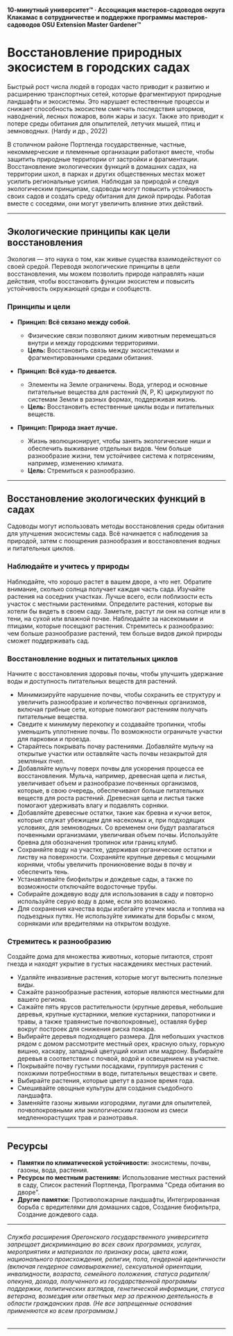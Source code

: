 #### 10-минутный университет™ · Ассоциация мастеров-садоводов округа Клакамас в сотрудничестве и поддержке программы мастеров-садоводов OSU Extension Master Gardener™

# Восстановление природных экосистем в городских садах

Быстрый рост числа людей в городах часто приводит к развитию и расширению транспортных сетей, которые фрагментируют природные ландшафты и экосистемы. Это нарушает естественные процессы и снижает способность экосистем смягчать последствия штормов, наводнений, лесных пожаров, волн жары и засух. Также это приводит к потере среды обитания для опылителей, летучих мышей, птиц и земноводных. (Hardy и др., 2022)

В столичном районе Портленда государственные, частные, некоммерческие и племенные организации работают вместе, чтобы защитить природные территории от застройки и фрагментации. Восстановление экологических функций в домашних садах, на территории школ, в парках и других общественных местах может усилить региональные усилия. Наблюдая за природой и следуя экологическим принципам, садоводы могут повысить устойчивость своих садов и создать среду обитания для дикой природы. Работая вместе с соседями, они могут увеличить влияние этих действий.

---

## Экологические принципы как цели восстановления

Экология — это наука о том, как живые существа взаимодействуют со своей средой. Переводя экологические принципы в цели восстановления, мы можем позволить природе направлять наши действия, чтобы восстановить функции экосистем и повысить устойчивость окружающей среды и сообществ.

### Принципы и цели

- **Принцип: Всё связано между собой.**  
  - Физические связи позволяют диким животным перемещаться внутри и между городскими территориями.  
  - **Цель:** Восстановить связь между экосистемами и фрагментированными средами обитания.

- **Принцип: Всё куда-то девается.**  
  - Элементы на Земле ограничены. Вода, углерод и основные питательные вещества для растений (N, P, K) циркулируют по системам Земли в разных формах, поддерживая жизнь.  
  - **Цель:** Восстановить естественные циклы воды и питательных веществ.

- **Принцип: Природа знает лучше.**  
  - Жизнь эволюционирует, чтобы занять экологические ниши и обеспечить выживание отдельных видов. Чем больше разнообразие жизни, тем устойчивее система к потрясениям, например, изменению климата.  
  - **Цель:** Стремиться к разнообразию.

---

## Восстановление экологических функций в садах

Садоводы могут использовать методы восстановления среды обитания для улучшения экосистемы сада. Всё начинается с наблюдения за природой, затем с поощрения разнообразия и восстановления водных и питательных циклов.

### Наблюдайте и учитесь у природы

Наблюдайте, что хорошо растет в вашем дворе, а что нет. Обратите внимание, сколько солнца получает каждая часть сада. Изучайте растения на соседних участках. Лучше всего, если поблизости есть участок с местными растениями. Определите растения, которые вы хотели бы видеть в своем саду. Заметьте, растут ли они на солнце или в тени, на сухой или влажной почве. Наблюдайте за насекомыми и птицами, которые посещают растения. Стремитесь к разнообразию: чем больше разнообразие растений, тем больше видов дикой природы сможет поддерживать сад.

### Восстановление водных и питательных циклов

Начните с восстановления здоровья почвы, чтобы улучшить удержание воды и доступность питательных веществ для растений.

- Минимизируйте нарушение почвы, чтобы сохранить ее структуру и увеличить разнообразие и количество почвенных организмов, включая грибные сети, которые помогают растениям получать питательные вещества.
- Сведите к минимуму перекопку и создавайте тропинки, чтобы уменьшить уплотнение почвы. По возможности ограничьте участки для парковки и проезда.
- Старайтесь покрывать почву растениями. Добавляйте мульчу на открытые участки или оставляйте часть почвы незакрытой для земляных пчел.
- Добавляйте мульчу поверх почвы для ускорения процесса ее восстановления. Мульча, например, древесная щепа и листья, увеличивает объем и разнообразие почвенных организмов, которые, в свою очередь, обеспечивают больше питательных веществ для роста растений. Древесная щепа и листья также помогают удерживать влагу и подавлять сорняки.
- Добавляйте древесные остатки, такие как бревна и кучки веток, которые служат убежищем для насекомых и, при подходящих условиях, для земноводных. Со временем они будут разлагаться почвенными организмами, увеличивая объем почвы. Используйте бревна для обозначения тропинок или границ клумб.
- Сохраняйте воду на участке, удерживая органические остатки и листву на поверхности. Сохраняйте крупные деревья с мощными корнями, чтобы увеличить проникновение воды в почву и обеспечить тень.
- Устанавливайте биофильтры и дождевые сады, а также по возможности отключайте водосточные трубы.
- Собирайте дождевую воду для использования в саду и повторно используйте серую воду в доме, если это возможно.
- Для сохранения качества воды избегайте утечек масла и топлива на подъездных путях. Не используйте химикаты для борьбы с мхом, сорняками или вредителями на открытом воздухе.

### Стремитесь к разнообразию

Создайте дома для множества животных, которые питаются, строят гнезда и находят укрытие в густых насаждениях местных растений.

- Удаляйте инвазивные растения, которые могут вытеснить полезные виды.
- Сажайте разнообразные растения, которые являются местными для вашего региона.
- Сажайте пять ярусов растительности (крупные деревья, небольшие деревья, крупные кустарники, мелкие кустарники, папоротники и травы, а также травянистые почвопокровные), оставляя буфер вокруг построек для снижения риска пожара.
- Выбирайте деревья подходящего размера. Для небольших участков рядом с домом рассмотрите местный орех, красную ольху, горькую вишню, каскару, западный цветущий кизил или мадрону. Выбирайте деревья в соответствии с почвой, водой и освещением на участке.
- Покрывайте почву густыми посадками, группируя растения с похожими потребностями в воде, питательных веществах и свете.
- Выбирайте растения, которые цветут в разное время года.
- Смешивайте овощные культуры для создания съедобного ландшафта.
- Заменяйте газоны живыми изгородями, лугами для опылителей, почвопокровными или экологическим газоном из смеси медленнорастущих трав и разнотравья.

---

## Ресурсы

- **Памятки по климатической устойчивости:** экосистемы, почвы, газоны, вода, растения.
- **Ресурсы по местным растениям:** Использование местных растений в саду, Список растений Портленда, Программа "Среда обитания во дворе".
- **Другие памятки:** Противопожарные ландшафты, Интегрированная борьба с вредителями для домашних садов, Создание биофильтра, Создание дождевого сада.

---

###### Служба расширения Орегонского государственного университета запрещает дискриминацию во всех своих программах, услугах, мероприятиях и материалах по признаку расы, цвета кожи, национального происхождения, религии, пола, гендерной идентичности (включая гендерное самовыражение), сексуальной ориентации, инвалидности, возраста, семейного положения, статуса родителя/опекуна, дохода, полученного из государственной программы поддержки, политических взглядов, генетической информации, статуса ветерана, возмездия или ответных мер за прежнюю деятельность в области гражданских прав. (Не все запрещенные основания применяются ко всем программам.)
---